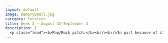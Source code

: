 ```yaml
---
layout: default
image: memorySmall.jpg
category: Services
title: Week 2 – August 31–September 3
description: |
  <p class="lead"><b>Pop/Rock pitch.</b><br/><br/>In part because of its roots in folk and blues traditions, pop/rock music contains pitch structures outside of the major/minor, T–PD–D–T tonal system. We'll explore some of the common melodic and harmonic structures in this diverse musical world.<br/><br/><a href="/week2/">Read more...</a></p>
---
```

